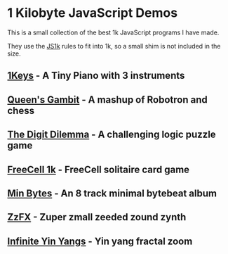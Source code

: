 # 1 Kilobyte JavaScript Demos

This is a small collection of the best 1k JavaScript programs I have made.

They use the [JS1k](https://js1k.com/) rules to fit into 1k, so a small shim is not included in the size.

## [1Keys](https://github.com/KilledByAPixel/1Keys) - A Tiny Piano with 3 instruments

## [Queen's Gambit](https://killedbyapixel.github.io/1k/QueensGambit/index_1k.html) - A mashup of Robotron and chess

## [The Digit Dilemma](https://killedbyapixel.github.io/1k/DigitDilemma/index_1k.html) - A challenging logic puzzle game

## [FreeCell 1k](https://killedbyapixel.github.io/1k/FreeCell1k/index_1k.html) - FreeCell solitaire card game

## [Min Bytes](https://killedbyapixel.github.io/1k/MinBytes/index_1k.html) - An 8 track minimal bytebeat album

## [ZzFX](https://killedbyapixel.github.io/1k/ZzFX/index_1k.html) - Zuper zmall zeeded zound zynth

## [Infinite Yin Yangs](https://killedbyapixel.github.io/1k/InfiniteYinYangs/index_1k.html) - Yin yang fractal zoom
